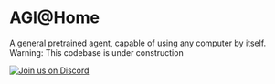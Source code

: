 # AGI@Home

A general pretrained agent, capable of using any computer by itself.\
Warning: This codebase is under construction

<a href="https://discord.gg/xBPBXfcFHd"><img alt="Join us on Discord" src="https://img.shields.io/discord/982940007255932968?color=5865F2&logo=discord&logoColor=white"></a>